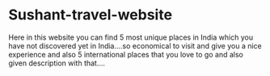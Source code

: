 # Sushant-travel-website
Here in this website you can find 5 most unique places in India which you have not discovered yet in India....so economical to visit and give you a nice experience and also 5 international places that you love to go and also given description with that....
